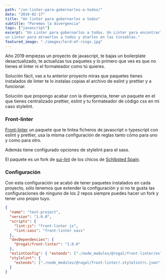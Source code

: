 ```yaml
---
path: "/un-linter-para-gobernarlos-a-todos/"
date: "2019-02-17"
title: "Un linter para gobernarlos a todos"
subtitle: "Paremos la divergencia"
tags: ["javascript"]
excerpt: "Un Linter para gobernarlos a todos. Un Linter para encontrarlos,
un Linter para atraerlos a todos y atarlos en las tinieblas."
featured_image: "./images/lord-of-rings.jpg"
---
```


Año 2019 empiezas un proyecto de javascript, te bajas un boilerplate desactualizado, te actualizas tus paquetes y lo primero que ves es que no tienes el linter ni el formateador como tú quieres.

Solución fácil, vas a tu anterior proyecto miras que paquetes tienes instalados de linter te lo instalas copias el archivo de eslint y prettier y a funcionar.

Solución que propongo acabar con la divergencia, tener un paquete en el que tienes centralizado prettier, eslint y tu formateador de código css en mi caso stylelint.

### Front-linter

[Front-linter](https://github.com/gabrielseco/front-linter) un paquete que te lintea ficheros de javascript o typescript con eslint y prettier, usa la misma configuración de reglas tanto cómo para uno y como para otro.

Además tiene configurado opciones de stylelint para el sass.

El paquete es un fork de [sui-lint](https://github.com/SUI-Components/sui/tree/master/packages/sui-lint) de los chicos de [Schibsted Spain](https://www.schibsted.es/).

### Configuración

Con esta configuración se acabó de tener paquetes instalados en cada proyecto, sólo tenemos que extender la configuración y si no te gusta las configuraciones de ninguno de los 2 repos siempre puedes hacer un fork y tener uno propio tuyo.

```json
{
  "name": "test-project",
  "version": "1.0.0",
  "scripts": {
    "lint:js": "front-linter js",
    "lint:sass": "front-linter sass"
  },
  "devDependencies": {
    "@rogal/front-linter": "1.0.0"
  },
  "eslintConfig": { "extends": ["./node_modules/@rogal/front-linter/eslintrc.js"] },
  "stylelint": {
    "extends": ["./node_modules/@rogal/front-linter/.stylelintrc.json"]
  }
}
```
